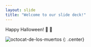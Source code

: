 ```yaml
---
layout: slide
title: "Welcome to our slide deck!"
---
```


Happy Halloween! 🎃 🍬

![octocat-de-los-muertos](https://octodex.github.com/images/octocat-de-los-muertos.jpg)
{: .center}
